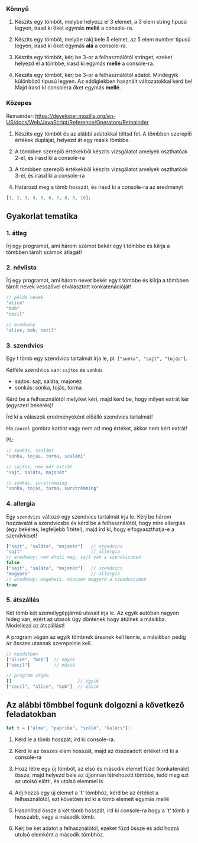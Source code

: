 ### Könnyű

1. Készíts egy tömböt, melybe helyezz el 3 elemet, a 3 elem string tipusú legyen, írasd ki őket egymás **mellé** a console-ra.

2. Készíts egy tömböt, melybe rakj bele 5 elemet, az 5 elem number tipusú legyen, írasd ki őket egymás **alá** a console-ra.

3. Készíts egy tömböt, kérj be 3-or a felhasználótól stringet, ezeket helyezd el a tömbbe, irasd ki egymás **mellé** a console-ra.

4. Készíts egy tömböt, kérj be 3-or a felhasználótól adatot. Mindegyik különböző tipusú legyen. Az eddigiekben használt változatokkal kérd be! Majd írasd ki consolera őket egymás **mellé**.

### Közepes

Remainder: https://developer.mozilla.org/en-US/docs/Web/JavaScript/Reference/Operators/Remainder

1. Készíts egy tömböt és az alábbi adatokkal töltsd fel. A tömbben szereplő értékek dupláját, helyezd át egy másik tömbbe.

2. A tömbben szereplő értékekből készíts vizsgálatot amelyek oszthatóak 2-el, és írasd ki a console-ra

3. A tömbben szereplő értékekből készíts vizsgálatot amelyek oszthatóak 3-el, és írasd ki a console-ra

4. Határozd meg a tömb hosszát, és írasd ki a console-ra az eredményt

```javascript
[1, 2, 3, 4, 5, 6, 7, 8, 9, 10];
```

## Gyakorlat tematika

### 1. átlag

Írj egy programot, ami három számot bekér egy t tömbbe és kiírja a tömbben
tárolt számok átlagát!

### 2. névlista

Írj egy programot, ami három nevet bekér egy t tömbbe és kiírja a tömbben
tárolt nevek vesszővel elválasztott konkatenációját!

```js
// példa nevek
"alice"
"bob"
"cecil"

// eredmény
"alice, bob, cecil"
```

### 3. szendvics

Egy t tömb egy szendvics tartalmát írja le, pl. `["sonka", "sajt", "tojás"]`.

Kétféle szendvics van: `sajtos` és `sonkás`

- sajtos: sajt, saláta, majonéz
- sonkás: sonka, tojás, torma

Kérd be a felhasználótól melyiket kéri, majd kérd be, hogy milyen extrát kér
(egyszeri bekérés)!

Írd ki a válaszok eredményeként előálló szendvics tartalmát!

Ha `cancel` gombra kattint vagy nem ad meg értéket, akkor nem kért extrát!

Pl.:
```js
// sonkás, szalámi
"sonka, tojás, torma, szalámi"

// sajtos, nem kér extrát
"sajt, saláta, majonéz"

// sonkás, surströmming
"sonka, tojás, torma, surströmming"
```

### 4. allergia

Egy `szendvics` változó egy szendvics tartalmát írja le. Kérj be három hozzávalót
a szendvicsbe és kérd be a felhasználótól, hogy mire allergiás (egy bekérés, legfeljebb 1 tétel),
majd írd ki, hogy elfogyaszthatja-e a szendvicset!

```js
["sajt", "saláta", "majonéz"]   // szendvics
"sajt"                          // allergia
// eredmény: nem eheti meg, sajt van a szendvicsben
false
["sajt", "saláta", "majonéz"]   // szendvics
"mogyoró"                       // allergia
// eredmény: megeheti, nincsen mogyoró a szendvicsben
true
```

### 5. átszállás

Két tömb két személygépjármű utasait írja le. Az egyik autóban nagyon hideg van,
ezért az utasok úgy döntenek hogy átülnek a másikba. Modellezd az átszállást!

A program végén az egyik tömbnek üresnek kell lennie, a másikban pedig az összes
utasnak szerepelnie kell.
```js
// kezdetben
["alice", "bob"]  // egyik
["cecil"]         // másik

// program végén
[]                         // egyik
["cecil", "alice", "bob"]  // másik
```

## Az alábbi tömbbel fogunk dolgozni a következő feladatokban

```javascript
let t = ["alma", "paprika", "szőlő", "kalács"];
```

1. Kérd le a tömb hosszát, írd ki console-ra.

2. Kérd le az összes elem hosszát, majd az összeadott értéket írd ki a console-ra

3. Hozz létre egy új tömböt, az első és második elemet fűzd (konkatenáld) össze, majd helyezd bele az újjonnan létrehozott tömbbe, tedd meg ezt az utolsó előtti, és utolsó elemmel is

4. Adj hozzá egy új elemet a 't' tömbhöz, kérd be az értéket a felhasználótól, ezt követően írd ki a tömb elemeit egymás mellé

5. Hasonlítsd össze a két tömb hosszát, írd ki console-ra hogy a 't' tömb a hosszabb, vagy a második tömb.

6. Kérj be két adatot a felhasználótól, ezeket fűzd össze és add hozzá utolsó elemként a második tömbhöz.